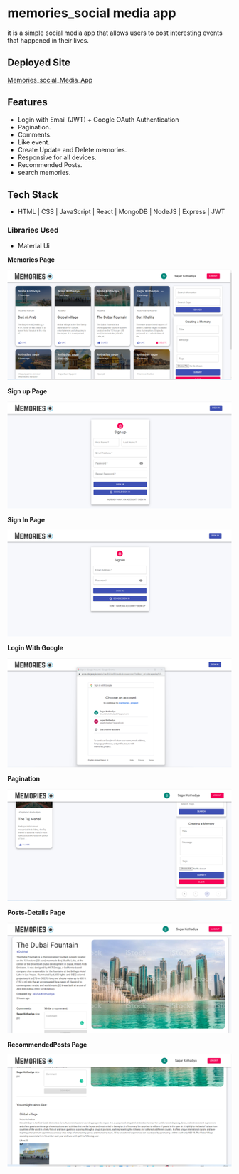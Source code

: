 # memories_social media app

 it is a simple social media app that allows users to post interesting events that happened in their lives.

 ## Deployed Site

[Memories_social_Media_App](https://memories-social-mediaapp.netlify.app)

 ## Features

- Login with Email (JWT) + Google OAuth Authentication
- Pagination.
- Comments.
- Like event.
- Create Update and Delete  memories.
- Responsive for all devices.
- Recommended Posts.
- search memories.

## Tech Stack

- HTML | CSS | JavaScript | React | MongoDB | NodeJS | Express | JWT

### Libraries Used

- Material Ui

 **Memories Page**


![Memories Page](./client/src/memoriesPage_imge/homePage.png)

 **Sign up Page**


![sinup Page](./client/src/memoriesPage_imge/sinupPage.png)


 **Sign In Page**


![sign Page](./client/src/memoriesPage_imge/signpage.png)


 **Login With Google**


![Login With Google](./client/src/memoriesPage_imge/loginWith_google.png)


 **Pagination**

![Pagination](./client/src/memoriesPage_imge/pagination.png)


**Posts-Details Page**

![Recomment Page](./client/src/memoriesPage_imge/detalies.page.png)


 **RecommendedPosts Page**

![Recomment Page](./client/src/memoriesPage_imge/recomentedoage.png)